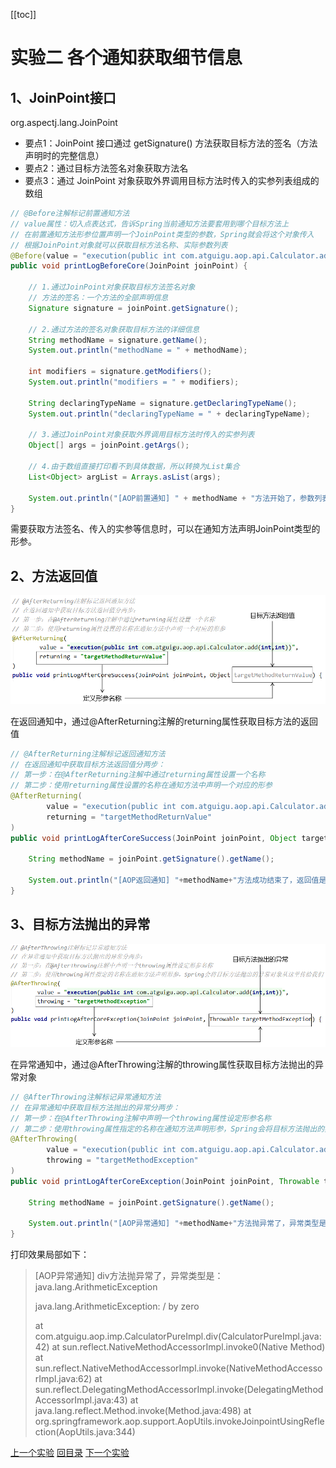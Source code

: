 [[toc]]

# 实验二 各个通知获取细节信息

## 1、JoinPoint接口

org.aspectj.lang.JoinPoint

- 要点1：JoinPoint 接口通过 getSignature() 方法获取目标方法的签名（方法声明时的完整信息）
- 要点2：通过目标方法签名对象获取方法名
- 要点3：通过 JoinPoint 对象获取外界调用目标方法时传入的实参列表组成的数组

```java
// @Before注解标记前置通知方法
// value属性：切入点表达式，告诉Spring当前通知方法要套用到哪个目标方法上
// 在前置通知方法形参位置声明一个JoinPoint类型的参数，Spring就会将这个对象传入
// 根据JoinPoint对象就可以获取目标方法名称、实际参数列表
@Before(value = "execution(public int com.atguigu.aop.api.Calculator.add(int,int))")
public void printLogBeforeCore(JoinPoint joinPoint) {
    
    // 1.通过JoinPoint对象获取目标方法签名对象
    // 方法的签名：一个方法的全部声明信息
    Signature signature = joinPoint.getSignature();
    
    // 2.通过方法的签名对象获取目标方法的详细信息
    String methodName = signature.getName();
    System.out.println("methodName = " + methodName);
    
    int modifiers = signature.getModifiers();
    System.out.println("modifiers = " + modifiers);
    
    String declaringTypeName = signature.getDeclaringTypeName();
    System.out.println("declaringTypeName = " + declaringTypeName);
    
    // 3.通过JoinPoint对象获取外界调用目标方法时传入的实参列表
    Object[] args = joinPoint.getArgs();
    
    // 4.由于数组直接打印看不到具体数据，所以转换为List集合
    List<Object> argList = Arrays.asList(args);
    
    System.out.println("[AOP前置通知] " + methodName + "方法开始了，参数列表：" + argList);
}
```

需要获取方法签名、传入的实参等信息时，可以在通知方法声明JoinPoint类型的形参。



## 2、方法返回值

![images](../images/img026.png)



在返回通知中，通过@AfterReturning注解的returning属性获取目标方法的返回值

```java
// @AfterReturning注解标记返回通知方法
// 在返回通知中获取目标方法返回值分两步：
// 第一步：在@AfterReturning注解中通过returning属性设置一个名称
// 第二步：使用returning属性设置的名称在通知方法中声明一个对应的形参
@AfterReturning(
        value = "execution(public int com.atguigu.aop.api.Calculator.add(int,int))",
        returning = "targetMethodReturnValue"
)
public void printLogAfterCoreSuccess(JoinPoint joinPoint, Object targetMethodReturnValue) {
    
    String methodName = joinPoint.getSignature().getName();
    
    System.out.println("[AOP返回通知] "+methodName+"方法成功结束了，返回值是：" + targetMethodReturnValue);
}
```



## 3、目标方法抛出的异常

![images](../images/img027.png)

在异常通知中，通过@AfterThrowing注解的throwing属性获取目标方法抛出的异常对象

```java
// @AfterThrowing注解标记异常通知方法
// 在异常通知中获取目标方法抛出的异常分两步：
// 第一步：在@AfterThrowing注解中声明一个throwing属性设定形参名称
// 第二步：使用throwing属性指定的名称在通知方法声明形参，Spring会将目标方法抛出的异常对象从这里传给我们
@AfterThrowing(
        value = "execution(public int com.atguigu.aop.api.Calculator.add(int,int))",
        throwing = "targetMethodException"
)
public void printLogAfterCoreException(JoinPoint joinPoint, Throwable targetMethodException) {
    
    String methodName = joinPoint.getSignature().getName();
    
    System.out.println("[AOP异常通知] "+methodName+"方法抛异常了，异常类型是：" + targetMethodException.getClass().getName());
}
```



打印效果局部如下：

> [AOP异常通知] div方法抛异常了，异常类型是：java.lang.ArithmeticException
>
> java.lang.ArithmeticException: / by zero
>
> at com.atguigu.aop.imp.CalculatorPureImpl.div(CalculatorPureImpl.java:42)
> at sun.reflect.NativeMethodAccessorImpl.invoke0(Native Method)
> at sun.reflect.NativeMethodAccessorImpl.invoke(NativeMethodAccessorImpl.java:62)
> at sun.reflect.DelegatingMethodAccessorImpl.invoke(DelegatingMethodAccessorImpl.java:43)
> at java.lang.reflect.Method.invoke(Method.java:498)
> at org.springframework.aop.support.AopUtils.invokeJoinpointUsingReflection(AopUtils.java:344)



[上一个实验](experiment01.html) [回目录](../verse05.html) [下一个实验](experiment03.html)